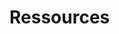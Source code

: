 # Ressources

<!-- Indiquer ici les informations utiles pour trouver et utiliser les ressources. --> 
